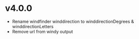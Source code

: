 # v4.0.0
* Rename windfinder winddirection to winddirectionDegrees & winddirectionLetters
* Remove url from windy output